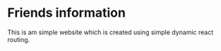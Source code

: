 # Friends information


This is am simple website which is created using simple dynamic react routing.
